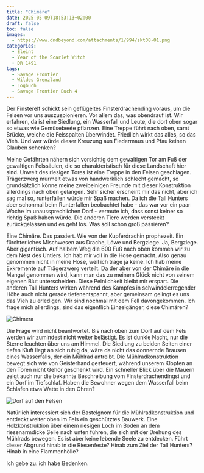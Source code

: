 ```yaml
---
title: "Chimäre"
date: 2025-05-09T18:53:13+02:00
draft: false
toc: false
images:
  - https://www.dndbeyond.com/attachments/1/994/skt08-01.png
categories:
  - Eleint
  - Year of the Scarlet Witch
  - DR 1491
tags: 
  - Savage Frontier
  - Wildes Grenzland
  - Logbuch
  - Savage Frontier Buch 4
---
```


Der Finsterelf schickt sein geflügeltes Finsterdrachending voraus, um die Felsen vor uns auszuspionieren. Vor allem das, was obendrauf ist. Wir erfahren, da ist eine Siedlung, ein Wasserfall und Leute, die dort oben sogar so etwas wie Gemüsebeete pflanzen. Eine Treppe führt nach oben, samt Brücke, welche die Felsspalten überwindet. Friedlich wirkt das alles, so das Vieh. Und wer würde dieser Kreuzung aus Fledermaus und Pfau keinen Glauben schenken? 
 
Meine Gefährten nähern sich vorsichtig dem gewaltigen Tor am Fuß der gewaltigen Felssäulen, die so charakteristisch für diese Landschaft hier sind. Unweit des riesigen Tores ist eine Treppe in den Felsen geschlagen. Trägerzwerg murmelt etwas von handwerklich schlecht gemacht, so grundsätzlich könne meine zweibeinigen Freunde mit dieser Konstruktion allerdings nach oben gelangen. Sehr sicher erscheint mir das nicht, aber ich sag mal so, runterfallen würde mir Spaß machen. Da ich die Tall Hunters aber schonmal beim Runterfallen beobachtet habe - das war vor ein paar Woche im unaussprechlichen Dorf - vermute ich, dass sonst keiner so richtig Spaß haben würde. Die anderen Tiere werden versteckt zurückgelassen und es geht los. Was soll schon groß passieren?
 
Eine Chimäre. Das passiert. Wie von der Kupferdrachin prophezeit. Ein fürchterliches Mischwesen aus Drache, Löwe und Bergziege. Ja, Bergziege. Aber gigantisch. Auf halbem Weg die 600 Fuß nach oben kommen wir zu dem Nest des Untiers. Ich hab mir voll in die Hose gemacht. Also genau genommen nicht in meine Hose, weil ich trage ja keine. Ich hab meine Exkremente auf Trägerzwerg verteilt. Da der aber von der Chimäre in die Mangel genommen wird, kann man das zu meinem Glück nicht von seinem eigenen Blut unterscheiden. Diese Peinlichkeit bleibt mir erspart. Die anderen Tall Hunters wirken während des Kampfes in schwindelerregender Höhe auch nicht gerade tiefenentspannt, aber gemeinsam gelingt es uns das Vieh zu erledigen. Wir sind nochmal mit dem Fell davongekommen. Ich frage mich allerdings, sind das eigentlich Einzelgänger, diese Chimären?

![Chimera](https://www.dndbeyond.com/avatars/thumbnails/47138/707/1000/1000/638741963902216349.png)
 
Die Frage wird nicht beantwortet. Bis nach oben zum Dorf auf dem Fels werden wir zumindest nicht weiter belästigt. Es ist dunkle Nacht, nur die Sterne leuchten über uns am Himmel. Die Siedlung zu beiden Seiten einer tiefen Kluft liegt an sich ruhig da, wäre da nicht das donnernde Brausen eines Wasserfalls, der ein Mühlrad antreibt. Die Mühlradkonstruktion bewegt sich wie von Geisterhand gesteuert, während unserem Klopfen an den Toren nicht Gehör geschenkt wird. Ein schneller Blick über die Mauern zeigt auch nur die bekannte Beschreibung vom Finsterdrachendingsi und ein Dorf im Tiefschlaf. Haben die Bewohner wegen dem Wasserfall beim Schlafen etwa Watte in den Ohren?

![Dorf auf den Felsen](https://www.dndbeyond.com/attachments/1/994/skt08-01.png)

Natürlich interessiert sich der Bastelgnom für die Mühlradkonstruktion und entdeckt weiter oben im Fels ein geschütztes Bauwerk. Eine Holzkonstruktion über einem riesigen Loch im Boden an dem riesenarmdicke Seile nach unten führen, die sich mit der Drehung des Mühlrads bewegen. Es ist aber keine lebende Seele zu entdecken. Führt dieser Abgrund hinab in die Riesenfeste? Hinab zum Ziel der Tall Hunters? Hinab in eine Flammenhölle?
 
Ich gebe zu: ich habe Bedenken.

